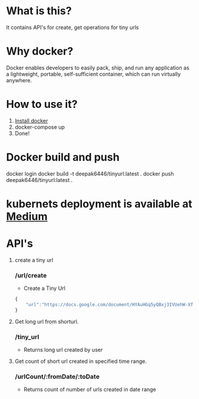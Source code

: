 # What is this?

It contains API's for create, get operations for tiny urls

# Why docker?

Docker enables developers to easily pack, ship, and run any application as a lightweight, portable, self-sufficient container, which can run virtually anywhere.

# How to use it?
1. [Install docker](https://docs.docker.com/install/) 
2. docker-compose up
3. Done!

# Docker build and push 
docker login
docker build -t deepak6446/tinyurl:latest .
docker push deepak6446/tinyurl:latest .

# kubernets deployment is available at [Medium](https://medium.com/@deepak.r.poojari/deployment-with-kubernetes-k8-on-gcp-1aa8ea5a81bf) 
# API's

1.  create a tiny url

    ### /url/create

    - Create a Tiny Url

    ```javascript
    {
        "url":"https://docs.google.com/document/HYAuHGq5yQBxj3IVUehW-XfHgwEbR8W5nw/edit?usp=sharing"
    }
    ```

2)  Get long url from shorturl.

    ### /tiny_url

    - Returns long url created by user

3)  Get count of short url created in specified time range.

    ### /urlCount/:fromDate/:toDate

    - Returns count of number of urls created in date range
